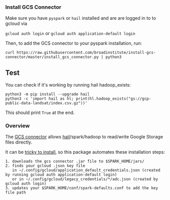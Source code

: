 
### Install GCS Connector

Make sure you have `pyspark` or `hail` installed and are are logged in to to gcloud via  

`gcloud auth login`  or  `gcloud auth application-default login`


Then, to add the GCS connector to your pyspark installation, run:
```
curl https://raw.githubusercontent.com/broadinstitute/install-gcs-connector/master/install_gcs_connector.py | python3
```


## Test

You can check if it's working by running hail hadoop_exists:

```
python3 -m pip install --upgrade hail
python3 -c 'import hail as hl; print(hl.hadoop_exists("gs://gcp-public-data-landsat/index.csv.gz"))'
```

This should print `True` at the end.


### Overview
The [GCS connector](https://cloud.google.com/dataproc/docs/concepts/connectors/cloud-storage) allows [hail](https://hail.is/docs/0.2/utils/index.html)/spark/hadoop to read/write Google Storage files directly.

It can be [tricky to install](https://github.com/GoogleCloudDataproc/hadoop-connectors/blob/master/gcs/INSTALL.md), so this package automates these installation steps:

```
1. downloads the gcs connector .jar file to $SPARK_HOME/jars/ 
2. finds your gcloud .json key file 
   in ~/.config/gcloud/application_default_credentials.json (created by running gcloud auth application-default login) 
   or in ~/.config/gcloud/legacy_credentials/*/adc.json (created by gcloud auth login) 
3. updates your $SPARK_HOME/conf/spark-defaults.conf to add the key file path
```


